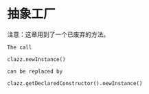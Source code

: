 # 抽象工厂

注意：这章用到了一个已废弃的方法。

```
The call

clazz.newInstance()

can be replaced by

clazz.getDeclaredConstructor().newInstance()
```


